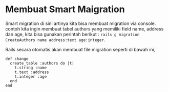 # Membuat Smart Maigration

Smart migration di sini artinya kita bisa membuat migration via console.
contoh kita ingin membuat tabel authors yang memiliki field name, address dan age, kita bisa gunakan perintah berikut :
`rails g migration CreateAuthors name address:text age:integer`.

Rails secara otomatis akan membuat file migration seperti di bawah ini,

```
def change
  create_table :authors do |t|
    t.string :name
    t.text :address
    t.integer :age
  end
end
```

